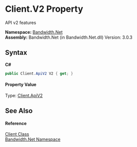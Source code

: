 ﻿# Client.V2 Property 
 

API v2 features

**Namespace:**&nbsp;<a href ="N_Bandwidth_Net.md">Bandwidth.Net</a><br />**Assembly:**&nbsp;Bandwidth.Net (in Bandwidth.Net.dll) Version: 3.0.3

## Syntax

**C#**<br />
``` C#
public Client.ApiV2 V2 { get; }
```


#### Property Value
Type: <a href ="T_Bandwidth_Net_Client_ApiV2.md">Client.ApiV2</a>

## See Also


#### Reference
<a href ="T_Bandwidth_Net_Client.md">Client Class</a><br /><a href ="N_Bandwidth_Net.md">Bandwidth.Net Namespace</a><br />